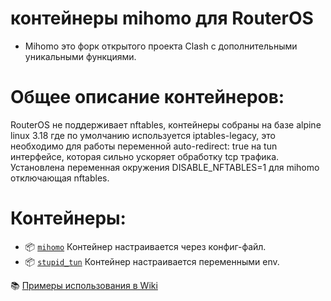 # контейнеры mihomo для RouterOS
- Mihomo это форк открытого проекта Clash с дополнительными уникальными функциями.
# Общее описание контейнеров:
RouterOS не поддерживает nftables, контейнеры собраны на базе alpine linux 3.18 где по умолчанию используется iptables-legacy, это необходимо для работы переменной auto-redirect: true на tun интерфейсе, которая сильно ускоряет обработку tcp трафика. Установлена переменная окружения DISABLE_NFTABLES=1 для mihomo отключающая nftables.
# Контейнеры:
- 📦 [`mihomo`](https://github.com/vanes32/mihomo/pkgs/container/mihomo%2Fmihomo) Контейнер настраивается через конфиг-файл.
- 📦 [`stupid_tun`](https://github.com/vanes32/mihomo/pkgs/container/mihomo%2Fstupid_tun) Контейнер настраивается переменными env.

📚 [Примеры использования в Wiki](https://github.com/vanes32/mihomo/wiki)